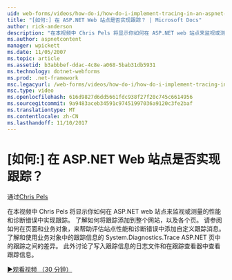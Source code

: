 ```yaml
---
uid: web-forms/videos/how-do-i/how-do-i-implement-tracing-in-an-aspnet-web-site
title: "[如何:] 在 ASP.NET Web 站点是否实现跟踪？ | Microsoft Docs"
author: rick-anderson
description: "在本视频中 Chris Pels 将显示你如何在 ASP.NET web 站点来监视或测量的性能和诊断错误中实现跟踪。 了解谁..."
ms.author: aspnetcontent
manager: wpickett
ms.date: 11/05/2007
ms.topic: article
ms.assetid: b3abbbef-ddac-4c8e-a068-5bab31db5931
ms.technology: dotnet-webforms
ms.prod: .net-framework
msc.legacyurl: /web-forms/videos/how-do-i/how-do-i-implement-tracing-in-an-aspnet-web-site
msc.type: video
ms.openlocfilehash: 616d9827d6dd5661fdc938f27f20c745c6614956
ms.sourcegitcommit: 9a9483aceb34591c97451997036a9120c3fe2baf
ms.translationtype: MT
ms.contentlocale: zh-CN
ms.lasthandoff: 11/10/2017
---
```

<a name="how-do-i--implement-tracing-in-an-aspnet-web-site"></a>[如何:] 在 ASP.NET Web 站点是否实现跟踪？
====================
通过[Chris Pels](https://twitter.com/chrispels)

在本视频中 Chris Pels 将显示你如何在 ASP.NET web 站点来监视或测量的性能和诊断错误中实现跟踪。 了解如何将跟踪添加到整个网站，以及各个页。 请参阅如何在页面和业务对象，来帮助评估站点性能和诊断错误中添加自定义跟踪消息。 了解和使用业务对象中的跟踪信息的 System.Diagnostics.Trace ASP.NET 页中的跟踪之间的差异。 此外讨论了写入跟踪信息的日志文件和在跟踪查看器中查看跟踪信息。

[&#9654;观看视频 （30 分钟）](https://channel9.msdn.com/Blogs/ASP-NET-Site-Videos/how-do-i-implement-tracing-in-an-aspnet-web-site)
